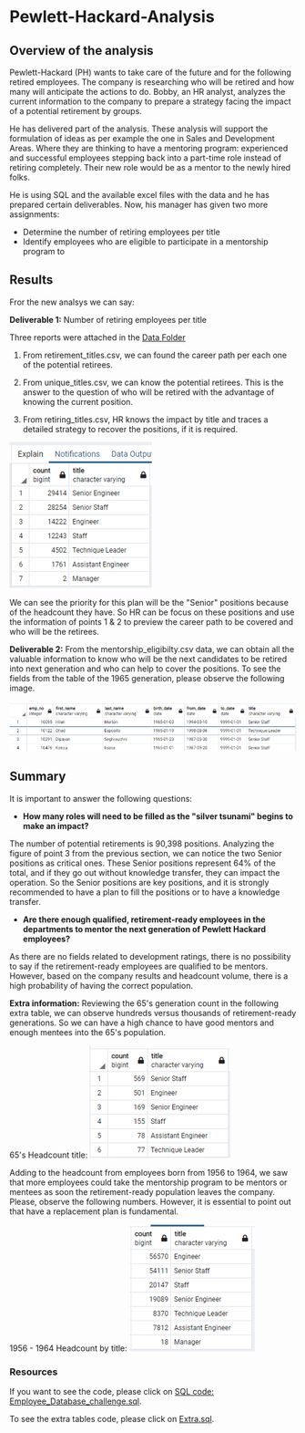 # Pewlett-Hackard-Analysis

## Overview of the analysis

Pewlett-Hackard (PH) wants to take care of the future and for the following retired employees. The company is researching who will be retired and how many will anticipate the actions to do. 
Bobby, an HR analyst, analyzes the current information to the company to prepare a strategy facing the impact of a potential retirement by groups. 

He has delivered part of the analysis. These analysis will support the formulation of ideas as per example the one in Sales and Development Areas. Where they are thinking to have a mentoring program: experienced and successful employees stepping back into a part-time role instead of retiring completely. Their new role would be as a mentor to the newly hired folks.

He is using SQL and the available excel files with the data and he has prepared certain deliverables. Now, his manager has given two more assignments:

  * Determine the number of retiring employees per title
  * Identify employees who are eligible to participate in a mentorship program to 


## Results
Fror the new analsys we can say: 

**Deliverable 1:** Number of retiring employees per title

Three reports were attached in the [Data Folder](https://github.com/JackieCortes/Pewlett-Hackard-Analysis/tree/main/Data)

  1) From retirement_titles.csv, we can found the career path per each one of the potential retirees.

  2) From unique_titles.csv,  we can know the potential retirees. This is the answer to the question of who will be retired with the advantage of knowing the current position. 

  3) From retiring_titles.csv, HR knows the impact by title and traces a detailed strategy to recover the positions, if it is required. 
 
 ![retiring_titles](https://github.com/JackieCortes/Pewlett-Hackard-Analysis/blob/main/Ret_Titles.PNG)
  
We can see the priority for this plan will be the "Senior" positions because of the headcount they have. So HR can be focus on these positions and use the information of points 1 & 2 to preview the career path to be covered and who will be the retirees.

**Deliverable 2:**
From the mentorship_eligibilty.csv data, we can obtain all the valuable information to know who will be the next candidates to be retired into next generation and who can help to cover the positions. To see the fields from the table of the 1965 generation, please observe the following image.

![mentorship_elegibility](https://github.com/JackieCortes/Pewlett-Hackard-Analysis/blob/main/mentor_eli.PNG)


## Summary

It is important to answer the following questions:

* __How many roles will need to be filled as the "silver tsunami" begins to make an impact?__

The number of potential retirements is 90,398 positions. Analyzing the figure of point 3 from the previous section, we can notice the two Senior positions as critical ones. These Senior positions represent 64% of the total, and if they go out without knowledge transfer, they can impact the operation. So the Senior positions are key positions, and it is strongly recommended to have a plan to fill the positions or to have a knowledge transfer.

* __Are there enough qualified, retirement-ready employees in the departments to mentor the next generation of Pewlett Hackard employees?__

As there are no fields related to development ratings, there is no possibility to say if the retirement-ready employees are qualified to be mentors. However, based on the company results and headcount volume, there is a high probability of having the correct population. 

**Extra information:** 
Reviewing the 65's generation count in the following extra table, we can observe hundreds versus thousands of retirement-ready generations. So we can have a high chance to have good mentors and enough mentees into the 65's population.

65's Headcount title:
![Mentees - born in 1965 generation](https://github.com/JackieCortes/Pewlett-Hackard-Analysis/blob/main/Ret_Titles_new.PNG)

Adding to the headcount from employees born from 1956 to 1964, we saw that more employees could take the mentorship program to be mentors or mentees as soon the retirement-ready population leaves the company. Please, observe the following numbers. However, it is essential to point out that have a replacement plan is fundamental.

1956 - 1964 Headcount by title:
![Generation 1956-1964](https://github.com/JackieCortes/Pewlett-Hackard-Analysis/blob/main/outofRange.PNG)

### Resources
If you want to see the code, please click on [SQL code: Employee_Database_challenge.sql](https://github.com/JackieCortes/Pewlett-Hackard-Analysis/tree/main/Queries).

To see the extra tables code, please click on [Extra.sql](https://github.com/JackieCortes/Pewlett-Hackard-Analysis/tree/main/Extra).
